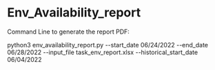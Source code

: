 # Env_Availability_report

Command Line to generate the report PDF:

python3 env_availability_report.py --start_date 06/24/2022 --end_date 06/28/2022 --input_file task_env_report.xlsx  --historical_start_date 06/04/2022
